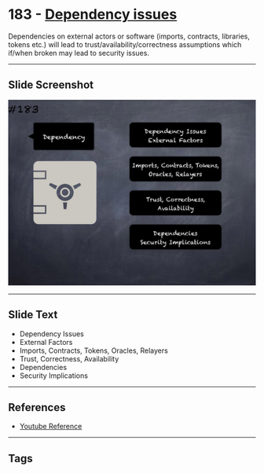 # 183 - [Dependency issues](Dependency%20issues.md)
Dependencies on external actors or software (imports, contracts, libraries, tokens etc.) will lead to trust/availability/correctness assumptions which if/when broken may lead to security issues.
___
## Slide Screenshot
![0183.jpg](../../images/5.%20Pitfalls%20and%20Best%20Practices%20201/183.jpg)
___
## Slide Text
- Dependency Issues
- External Factors
- Imports, Contracts, Tokens, Oracles, Relayers
- Trust, Correctness, Availability
- Dependencies
- Security Implications
___
## References
- [Youtube Reference](https://youtu.be/QSsfkmcdbPw?t=119)
___
## Tags